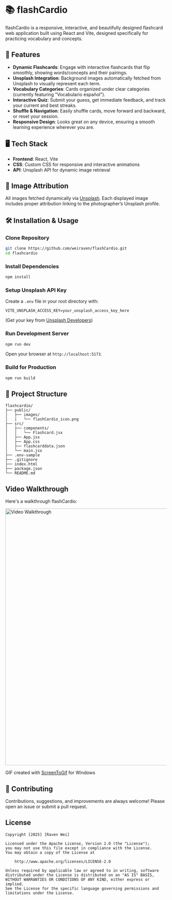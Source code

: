
# 📚 flashCardio

flashCardio is a responsive, interactive, and beautifully designed flashcard web application built using React and Vite, designed specifically for practicing vocabulary and concepts.

## 🚀 Features

- **Dynamic Flashcards**: Engage with interactive flashcards that flip smoothly, showing words/concepts and their pairings.
- **Unsplash Integration**: Background images automatically fetched from Unsplash to visually represent each term.
- **Vocabulary Categories**: Cards organized under clear categories (currently featuring "Vocabulario español").
- **Interactive Quiz**: Submit your guess, get immediate feedback, and track your current and best streaks.
- **Shuffle & Navigation**: Easily shuffle cards, move forward and backward, or reset your session.
- **Responsive Design**: Looks great on any device, ensuring a smooth learning experience wherever you are.

## 🖥️ Tech Stack

- **Frontend**: React, Vite
- **CSS**: Custom CSS for responsive and interactive animations
- **API**: Unsplash API for dynamic image retrieval

## 📸 Image Attribution

All images fetched dynamically via [Unsplash](https://unsplash.com). Each displayed image includes proper attribution linking to the photographer’s Unsplash profile.

## 🛠️ Installation & Usage

### Clone Repository

```bash
git clone https://github.com/weiraven/flashCardio.git
cd flashcardio
```

### Install Dependencies

```bash
npm install
```

### Setup Unsplash API Key

Create a `.env` file in your root directory with:

```env
VITE_UNSPLASH_ACCESS_KEY=your_unsplash_access_key_here
```

(Get your key from [Unsplash Developers](https://unsplash.com/developers))

### Run Development Server

```bash
npm run dev
```

Open your browser at `http://localhost:5173`.

### Build for Production

```bash
npm run build
```

## 📁 Project Structure

```
flashcardio/
├── public/
│   ├── images/
│   |   └── flashCardio_icon.png
├── src/
│   ├── components/
│   │   └── Flashcard.jsx
│   ├── App.jsx
│   ├── App.css
│   ├── flashcarddata.json
│   └── main.jsx
├── .env-sample
├── .gitignore
├── index.html
├── package.json
└── README.md
```

## Video Walkthrough

Here's a walkthrough flashCardio:

<img src='https://github.com/weiraven/flashCardio/blob/main/public/images/flashCardio-demo.gif' title='Video Walkthrough' width='800' alt='Video Walkthrough' />

GIF created with [ScreenToGif](https://www.screentogif.com/) for Windows

## 🤝 Contributing

Contributions, suggestions, and improvements are always welcome! Please open an issue or submit a pull request.

## License

    Copyright [2025] [Raven Wei]

    Licensed under the Apache License, Version 2.0 (the "License");
    you may not use this file except in compliance with the License.
    You may obtain a copy of the License at

        http://www.apache.org/licenses/LICENSE-2.0

    Unless required by applicable law or agreed to in writing, software
    distributed under the License is distributed on an "AS IS" BASIS,
    WITHOUT WARRANTIES OR CONDITIONS OF ANY KIND, either express or implied.
    See the License for the specific language governing permissions and
    limitations under the License.
